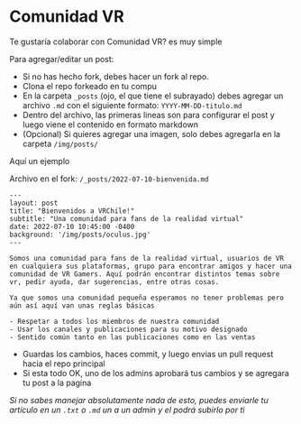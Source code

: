# Comunidad VR

Te gustaría colaborar con Comunidad VR? es muy simple

Para agregar/editar un post:

- Si no has hecho fork, debes hacer un fork al repo.
- Clona el repo forkeado en tu compu
- En la carpeta `_posts` (ojo, el que tiene el subrayado) debes agregar un archivo `.md` con el siguiente formato: `YYYY-MM-DD-titulo.md`
- Dentro del archivo, las primeras lineas son para configurar el post y luego viene el contenido en formato markdown
- (Opcional) Si quieres agregar una imagen, solo debes agregarla en la carpeta `/img/posts/`

Aquí un ejemplo

Archivo en el fork: `/_posts/2022-07-10-bienvenida.md`
```
---
layout: post
title: "Bienvenidos a VRChile!"
subtitle: "Una comunidad para fans de la realidad virtual"
date: 2022-07-10 10:45:00 -0400
background: '/img/posts/oculus.jpg'
---

Somos una comunidad para fans de la realidad virtual, usuarios de VR en cualquiera sus plataformas, grupo para encontrar amigos y hacer una comunidad de VR Gamers. Aquí podrán encontrar distintos temas sobre vr, pedir ayuda, dar sugerencias, entre otras cosas.

Ya que somos una comunidad pequeña esperamos no tener problemas pero aún así aquí van unas reglas básicas

- Respetar a todos los miembros de nuestra comunidad
- Usar los canales y publicaciones para su motivo designado
- Sentido común tanto en las publicaciones como en las ventas

```

- Guardas los cambios, haces commit, y luego envias un pull request hacia el repo principal
- Si esta todo OK, uno de los admins aprobará tus cambios y se agregara tu post a la pagina

_Si no sabes manejar absolutamente nada de esto, puedes enviarle tu artículo en un `.txt` o `.md` un  a un admin y el podrá subirlo por ti_
